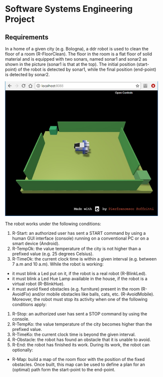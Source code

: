 # Software Systems Engineering Project

## Requirements
In a home of a given city (e.g. Bologna), a ddr robot is used to clean the floor of a room (R-FloorClean).
The floor in the room is a flat floor of solid material and is equipped with two sonars, named sonar1 and sonar2 as shown in the picture (sonar1 is that at the top). 
The initial position (start-point) of the robot is detected by sonar1, while the final position (end-point) is detected by sonar2.

![Alt text](/latex/img/virtualRobot.jpg)

The robot works under the following conditions:
1. R-Start: an authorized user has sent a START command by using a human GUI interface (console) running on a conventional PC or on a smart device (Android).
2. R-TempOk: the value temperature of the city is not higher than a prefixed value (e.g. 25 degrees Celsius).
3. R-TimeOk: the current clock time is within a given interval (e.g. between 7 a.m and 10 a.m).
While the robot is working:
* it must blink a Led put on it, if the robot is a real robot (R-BlinkLed).
* it must blink a Led Hue Lamp available in the house, if the robot is a virtual robot (R-BlinkHue).
* it must avoid fixed obstacles (e.g. furniture) present in the room (R-AvoidFix) and/or mobile obstacles like balls, cats, etc. (R-AvoidMobile).
Moreover, the robot must stop its activity when one of the following conditions apply:
1. R-Stop: an authorized user has sent a STOP command by using the console.
2. R-TempKo: the value temperature of the city becomes higher than the prefixed value.
3. R-TimeKo: the current clock time is beyond the given interval.
4. R-Obstacle: the robot has found an obstacle that it is unable to avoid.
5. R-End: the robot has finished its work.
During its work, the robot can optionally:
* R-Map: build a map of the room floor with the position of the fixed obstacles. Once built, this map can be
used to define a plan for an (optimal) path form the start-point to the end-point.
